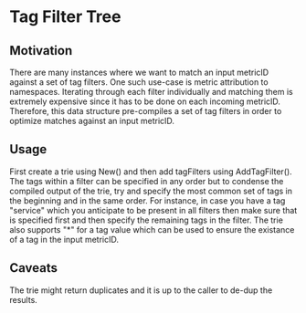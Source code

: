 # Tag Filter Tree

## Motivation
There are many instances where we want to match an input metricID against
a set of tag filters. One such use-case is metric attribution to namespaces.
Iterating through each filter individually and matching them is extremely expensive
since it has to be done on each incoming metricID. Therefore, this data structure
pre-compiles a set of tag filters in order to optimize matches against an input metricID.

## Usage
First create a trie using New() and then add tagFilters using AddTagFilter().
The tags within a filter can be specified in any order but to condense the compiled
output of the trie, try and specify the most common set of tags in the beginning
and in the same order.
For instance, in case you have a tag "service" which you anticipate to be present
in all filters then make sure that is specified first and then specify the remaining tags
in the filter.
The trie also supports "*" for a tag value which can be used to ensure the existance of a tag
in the input metricID.

## Caveats
The trie might return duplicates and it is up to the caller to de-dup the results.
